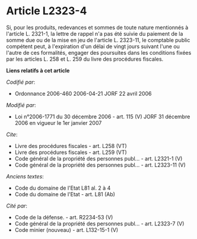 # Article L2323-4

Si, pour les produits, redevances et sommes de toute nature mentionnés à l'article L. 2321-1, la lettre de rappel n'a pas été
suivie du paiement de la somme due ou de la mise en jeu de l'article L. 2323-11, le comptable public compétent peut, à
l'expiration d'un délai de vingt jours suivant l'une ou l'autre de ces formalités, engager des poursuites dans les conditions
fixées par les articles L. 258 et L. 259 du livre des procédures fiscales.

**Liens relatifs à cet article**

_Codifié par_:

  - Ordonnance 2006-460 2006-04-21 JORF 22 avril 2006

_Modifié par_:

  - Loi n°2006-1771 du 30 décembre 2006 - art. 115 (V) JORF 31 décembre 2006 en vigueur le 1er janvier 2007

_Cite_:

  - Livre des procédures fiscales - art. L258 (VT)
  - Livre des procédures fiscales - art. L259 (VT)
  - Code général de la propriété des personnes publ... - art. L2321-1 (V)
  - Code général de la propriété des personnes publ... - art. L2323-11 (V)

_Anciens textes_:

  - Code du domaine de l'Etat L81 al. 2 à 4
  - Code du domaine de l'Etat - art. L81 (Ab)

_Cité par_:

  - Code de la défense. - art. R2234-53 (V)
  - Code général de la propriété des personnes publ... - art. L2323-7 (V)
  - Code minier (nouveau) - art. L132-15-1 (V)
